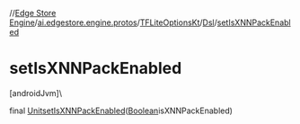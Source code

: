 //[Edge Store Engine](../../../../index.md)/[ai.edgestore.engine.protos](../../index.md)/[TFLiteOptionsKt](../index.md)/[Dsl](index.md)/[setIsXNNPackEnabled](set-is-x-n-n-pack-enabled.md)

# setIsXNNPackEnabled

[androidJvm]\

final [Unit](https://kotlinlang.org/api/latest/jvm/stdlib/kotlin/-unit/index.html)[setIsXNNPackEnabled](set-is-x-n-n-pack-enabled.md)([Boolean](https://developer.android.com/reference/kotlin/java/lang/Boolean.html)isXNNPackEnabled)
